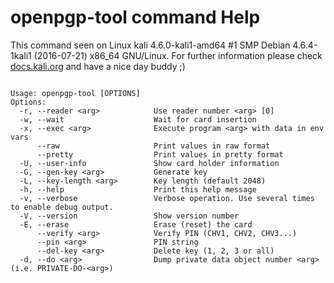 # openpgp-tool command Help
 
 This command seen on Linux kali 4.6.0-kali1-amd64 #1 SMP Debian 4.6.4-1kali1 (2016-07-21) x86_64 GNU/Linux. For further information please check [docs.kali.org](docs.kali.org) and have a nice day buddy ;) 

~~~

Usage: openpgp-tool [OPTIONS]
Options:
  -r, --reader <arg>            Use reader number <arg> [0]
  -w, --wait                    Wait for card insertion
  -x, --exec <arg>              Execute program <arg> with data in env vars
      --raw                     Print values in raw format
      --pretty                  Print values in pretty format
  -U, --user-info               Show card holder information
  -G, --gen-key <arg>           Generate key
  -L, --key-length <arg>        Key length (default 2048)
  -h, --help                    Print this help message
  -v, --verbose                 Verbose operation. Use several times to enable debug output.
  -V, --version                 Show version number
  -E, --erase                   Erase (reset) the card
      --verify <arg>            Verify PIN (CHV1, CHV2, CHV3...)
      --pin <arg>               PIN string
      --del-key <arg>           Delete key (1, 2, 3 or all)
  -d, --do <arg>                Dump private data object number <arg> (i.e. PRIVATE-DO-<arg>)

~~~
